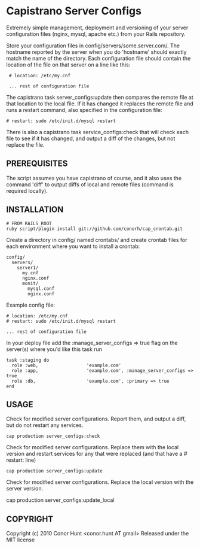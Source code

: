 Capistrano Server Configs
=========================

Extremely simple management, deployment and versioning of your server configuration files (nginx, mysql, apache etc.) from your Rails repository.

Store your configuration files in config/servers/some.server.com/. The hostname reported by the server when you do 'hostname' should exactly match the name of the directory. Each configuration file should contain the location of the file on that server on a line like this: 

     # location: /etc/my.cnf

     ... rest of configuration file

The capistrano task server_configs:update then compares the remote file at that location to the local file. If it has changed it replaces the remote file and runs a restart command, also specified in the configuration file:

    # restart: sudo /etc/init.d/mysql restart

There is also a capistrano task service_configs:check that will check each file to see if it has changed, and output a diff of the changes, but not replace the file.

PREREQUISITES
-------------

The script assumes you have capistrano of course, and it also uses the command 'diff' to output diffs of local and remote files (command is required locally).

INSTALLATION
------------

    # FROM RAILS_ROOT
    ruby script/plugin install git://github.com/conorh/cap_crontab.git

Create a directory in config/ named crontabs/ and create crontab files for each environment where you want to install a crontab:

    config/
      servers/
        server1/
          my.cnf
          nginx.conf
          monit/
            mysql.conf
            nginx.conf

Example config file:

    # location: /etc/my.cnf
    # restart: sudo /etc/init.d/mysql restart

    ... rest of configuration file

In your deploy file add the :manage_server_configs => true flag on the server(s) where you'd
like this task run

    task :staging do
      role :web,                  'example.com'
      role :app,                  'example.com', :manage_server_configs => true
      role :db,                   'example.com', :primary => true
    end

USAGE
-----

Check for modified server configurations. Report them, and output a diff, but do not restart any services.

    cap production server_configs:check

Check for modified server configurations. Replace them with the local version and restart
services for any that were replaced (and that have a # restart: line)

    cap production server_configs:update

Check for modified server configurations. Replace the local version with the server version.

   cap production server_configs:update_local

COPYRIGHT
---------

Copyright (c) 2010 Conor Hunt <conor.hunt AT gmail>
Released under the MIT license